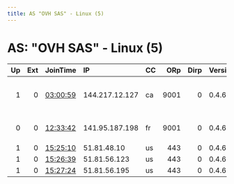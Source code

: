 ```yaml
---
title: AS "OVH SAS" - Linux (5)
---
```


# AS: "OVH SAS" - Linux (5)

|   Up |   Ext | JoinTime                                                                                              | IP             | CC   |   ORp |   Dirp | Version   | Contact                   | Nickname   |   eFamMembers |
|-----:|------:|:------------------------------------------------------------------------------------------------------|:---------------|:-----|------:|-------:|:----------|:--------------------------|:-----------|--------------:|
|    1 |     0 | [03:00:59](https://nusenu.github.io/OrNetStats/w/relay/6B03A027EFFAFD14EAD52F218C2912BC24C1B75A.html) | 144.217.12.127 | ca   |  9001 |      0 | 0.4.6.10  | d7h5gh6 at protonmail dot | OVERLORD   |             1 |
|    0 |     0 | [12:33:42](https://nusenu.github.io/OrNetStats/w/relay/6E6E57A6961060A7A410FBD01FC474B4A7C885E4.html) | 141.95.187.198 | fr   |  9001 |      0 | 0.4.6.10  | torxfm at protonmail dot  | XFMRELAYS  |             1 |
|    1 |     0 | [15:25:10](https://nusenu.github.io/OrNetStats/w/relay/CB740194D66064D8A66CB071BE080795E3FFA716.html) | 51.81.48.10    | us   |   443 |      0 | 0.4.6.10  | None                      | trash3     |             3 |
|    1 |     0 | [15:26:39](https://nusenu.github.io/OrNetStats/w/relay/401651D4C130090D5CA2C9F17C2ECBB0748F30F8.html) | 51.81.56.123   | us   |   443 |      0 | 0.4.6.10  | None                      | trash2     |             3 |
|    1 |     0 | [15:27:24](https://nusenu.github.io/OrNetStats/w/relay/EEDB9FEFC9165F9B41B515A282F95A574A807FBA.html) | 51.81.56.195   | us   |   443 |      0 | 0.4.6.10  | None                      | trash1     |             3 |
